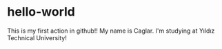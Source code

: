# hello-world
This is my first action in github!!
My name is Caglar. I'm studying at Yıldız Technical University!
